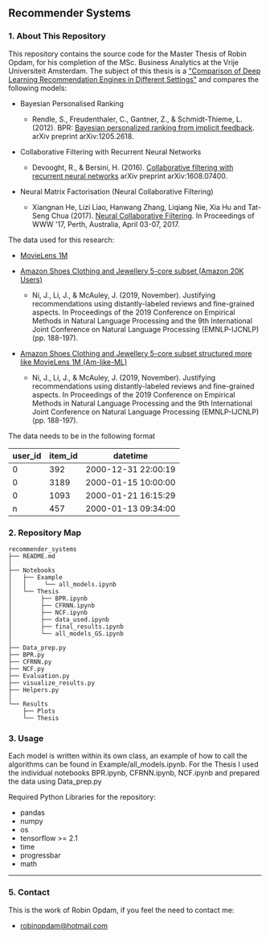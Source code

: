 ## Recommender Systems

### 1. About This Repository

This repository contains the source code for the Master Thesis of Robin Opdam, for his completion of the MSc. Business Analytics at the Vrije Universiteit Amsterdam. The subject of this thesis is a ["Comparison of Deep Learning Recommendation Engines in Different Settings"](https://science.vu.nl/en/education/internship-office-for-mathematics-and-computer-science/master-project-ba/internship-papers-online/index.aspx) and compares the following models:

* Bayesian Personalised Ranking
    - Rendle, S., Freudenthaler, C., Gantner, Z., & Schmidt-Thieme, L. (2012). BPR: [Bayesian personalized ranking from implicit feedback](https://arxiv.org/pdf/1205.2618.pdf). arXiv preprint arXiv:1205.2618.

* Collaborative Filtering with Recurrent Neural Networks
    - Devooght, R., & Bersini, H. (2016). [Collaborative filtering with recurrent neural networks](https://arxiv.org/pdf/1608.07400.pdf) arXiv preprint arXiv:1608.07400.

* Neural Matrix Factorisation (Neural Collaborative Filtering) 
    - Xiangnan He, Lizi Liao, Hanwang Zhang, Liqiang Nie, Xia Hu and Tat-Seng Chua (2017). [Neural Collaborative Filtering](https://dl.acm.org/doi/10.1145/3038912.3052569). In Proceedings of WWW '17, Perth, Australia, April 03-07, 2017.
  
The data used for this research:

* [MovieLens 1M](https://grouplens.org/datasets/movielens/1m/)

* [Amazon Shoes Clothing and Jewellery 5-core subset (Amazon 20K Users)](https://grouplens.org/datasets/movielens/1m/)
    - Ni, J., Li, J., & McAuley, J. (2019, November). Justifying recommendations using distantly-labeled reviews and fine-grained aspects. In Proceedings of the 2019 Conference on Empirical Methods in Natural Language Processing and the 9th International Joint Conference on Natural Language Processing (EMNLP-IJCNLP) (pp. 188-197).

* [Amazon Shoes Clothing and Jewellery 5-core subset structured more like MovieLens 1M (Am-like-ML)](https://grouplens.org/datasets/movielens/1m/)
    - Ni, J., Li, J., & McAuley, J. (2019, November). Justifying recommendations using distantly-labeled reviews and fine-grained aspects. In Proceedings of the 2019 Conference on Empirical Methods in Natural Language Processing and the 9th International Joint Conference on Natural Language Processing (EMNLP-IJCNLP) (pp. 188-197).
    
The data needs to be in the following format

| user_id | item_id | datetime            |
|---------|---------|---------------------|
| 0       | 392     | 2000-12-31 22:00:19 |
| 0       | 3189    | 2000-01-15 10:00:00 |
| 0       | 1093    | 2000-01-21 16:15:29 |
| n       | 457     | 2000-01-13 09:34:00 |

### 2. Repository Map
```
recommender_systems
├── README.md
│
├── Notebooks
│   ├── Example
│   │     └── all_models.ipynb
│   └── Thesis
│        ├── BPR.ipynb
│        ├── CFRNN.ipynb    
│        ├── NCF.ipynb
│        ├── data_used.ipynb
│        ├── final_results.ipynb
│        └── all_models_GS.ipynb
│
├── Data_prep.py
├── BPR.py 
├── CFRNN.py
├── NCF.py
├── Evaluation.py
├── visualize_results.py
├── Helpers.py
│
└── Results
    ├── Plots
    └── Thesis  
```

### 3. Usage
Each model is written within its own class, an example of how to call the algorithms can be found in Example/all_models.ipynb. For the Thesis I used the individual notebooks BPR.ipynb, CFRNN.ipynb, NCF.ipynb and prepared the data using Data_prep.py
    
Required Python Libraries for the repository: 
    
* pandas
* numpy
* os
* tensorflow >= 2.1
* time
* progressbar
* math

****
### 5. Contact

This is the work of Robin Opdam, if you feel the need to contact me:

* robinopdam@hotmail.com


<!-- ##### This repository is confidential and shall in no case be shared with entities outside of the organizaiton  -->

